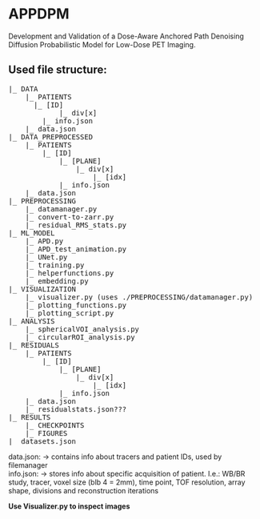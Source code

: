 # APPDPM
Development and Validation of a Dose-Aware Anchored Path Denoising Diffusion Probabilistic Model for Low-Dose PET
Imaging. 

## Used file structure:
<pre>
|_ DATA
    |_ PATIENTS
      |_ [ID]
            |_ div[x]
        |_ info.json
    |_ data.json
|_ DATA_PREPROCESSED
    |_ PATIENTS
        |_ [ID]
            |_ [PLANE]
                |_ div[x]
                    |_ [idx]
            |_ info.json
    |_ data.json
|_ PREPROCESSING
    |_ datamanager.py
    |_ convert-to-zarr.py
    |_ residual_RMS_stats.py
|_ ML_MODEL
    |_ APD.py
    |_ APD_test_animation.py
    |_ UNet.py
    |_ training.py
    |_ helperfunctions.py
    |_ embedding.py
|_ VISUALIZATION
    |_ visualizer.py (uses ./PREPROCESSING/datamanager.py)
    |_ plotting_functions.py
    |_ plotting_script.py
|_ ANALYSIS
    |_ sphericalVOI_analysis.py
    |_ circularROI_analysis.py
|_ RESIDUALS
    |_ PATIENTS
        |_ [ID]
            |_ [PLANE]
                |_ div[x]
                    |_ [idx]
            |_ info.json
    |_ data.json
    |_ residualstats.json???
|_ RESULTS
    |_ CHECKPOINTS
    |_ FIGURES
|_ datasets.json
</pre>

data.json: -> contains info about tracers and patient IDs, used by filemanager <br>
info.json: -> stores info about specific acquisition of patient. I.e.: WB/BR study, tracer, voxel size (blb 4 = 2mm), time point, TOF resolution, array shape, divisions and reconstruction iterations 

**Use Visualizer.py to inspect images**